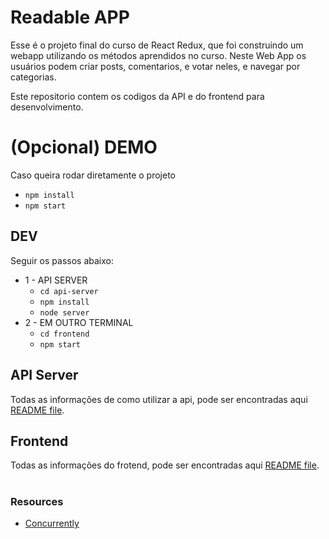 # Readable APP
Esse é o projeto final do curso de React Redux,
que foi construindo um webapp utilizando os métodos aprendidos no curso. 
Neste Web App os usuários podem criar posts, comentarios, e votar neles, e navegar por categorias. 

Este repositorio contem os codigos da API e do frontend para desenvolvimento.

# (Opcional) DEMO
Caso queira rodar diretamente o projeto
- `npm install`
- `npm start`

## DEV
Seguir os passos abaixo:

* 1 - API SERVER
    - `cd api-server`
    - `npm install`
    - `node server`
* 2 - EM OUTRO TERMINAL 
    - `cd frontend`
    - `npm start`


## API Server
Todas as informações de como utilizar a api, pode ser encontradas aqui 
[README file](api-server/README.md).

## Frontend
Todas as informações do frotend, pode ser encontradas aqui 
[README file](frontend/README.md).


#
### Resources
* [Concurrently](https://github.com/kimmobrunfeldt/concurrently)